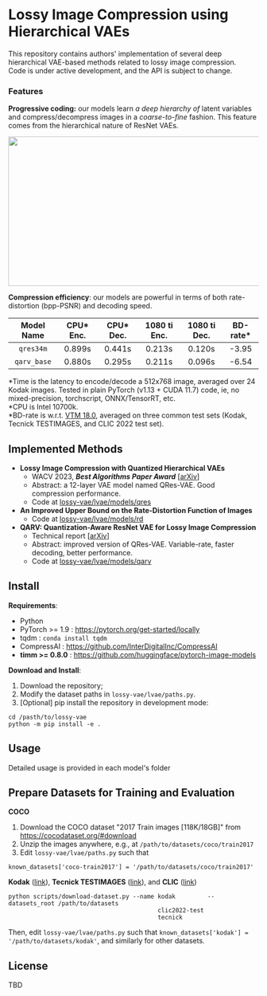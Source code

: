 # Lossy Image Compression using Hierarchical VAEs

This repository contains authors' implementation of several deep hierarchical VAE-based methods related to lossy image compression. \
Code is under active development, and the API is subject to change.

### Features
**Progressive coding:** our models learn *a deep hierarchy of* latent variables and compress/decompress images in a *coarse-to-fine* fashion. This feature comes from the hierarchical nature of ResNet VAEs.
<p align="center">
  <img src="https://user-images.githubusercontent.com/24869582/187014268-405851e8-b8a5-47e3-b28d-7b5d4ac20316.png" width="756" height="300">
</p>

**Compression efficiency**: our models are powerful in terms of both rate-distortion (bpp-PSNR) and decoding speed.

<div align="center">

|  Model Name | CPU* Enc. | CPU* Dec. | 1080 ti Enc. | 1080 ti Dec. | BD-rate* |
|:-----------:|:---------:|:---------:|:------------:|:------------:|:--------:|
|  `qres34m`  |   0.899s  |   0.441s  |    0.213s    |    0.120s    |   -3.95  |
| `qarv_base` |   0.880s  |   0.295s  |    0.211s    |    0.096s    |   -6.54  |

</div>

*Time is the latency to encode/decode a 512x768 image, averaged over 24 Kodak images. Tested in plain PyTorch (v1.13 + CUDA 11.7) code, ie, no mixed-precision, torchscript, ONNX/TensorRT, etc. \
*CPU is Intel 10700k. \
*BD-rate is w.r.t. [VTM 18.0](https://vcgit.hhi.fraunhofer.de/jvet/VVCSoftware_VTM/-/tree/VTM-18.0), averaged on three common test sets (Kodak, Tecnick TESTIMAGES, and CLIC 2022 test set).


## Implemented Methods
- **Lossy Image Compression with Quantized Hierarchical VAEs**
    - WACV 2023, ***Best Algorithms Paper Award*** [[arXiv](https://arxiv.org/abs/2208.13056)]
    - Abstract: a 12-layer VAE model named QRes-VAE. Good compression performance.
    - Code at [lossy-vae/lvae/models/qres](lvae/models/qres)
- **An Improved Upper Bound on the Rate-Distortion Function of Images**
    - Code at [lossy-vae/lvae/models/rd](lvae/models/rd)
- **QARV: Quantization-Aware ResNet VAE for Lossy Image Compression**
    - Technical report [[arXiv](https://arxiv.org/abs/2302.08899)]
    - Abstract: improved version of QRes-VAE. Variable-rate, faster decoding, better performance.
    - Code at [lossy-vae/lvae/models/qarv](lvae/models/qarv)


## Install
**Requirements**:
- Python
- PyTorch >= 1.9 : https://pytorch.org/get-started/locally
- tqdm : `conda install tqdm`
- CompressAI : https://github.com/InterDigitalInc/CompressAI
- **timm >= 0.8.0** : https://github.com/huggingface/pytorch-image-models

**Download and Install**:
1. Download the repository;
2. Modify the dataset paths in `lossy-vae/lvae/paths.py`.
3. [Optional] pip install the repository in development mode:
```
cd /pasth/to/lossy-vae
python -m pip install -e .
```


## Usage
Detailed usage is provided in each model's folder


## Prepare Datasets for Training and Evaluation
**COCO**
1. Download the COCO dataset "2017 Train images [118K/18GB]" from https://cocodataset.org/#download
2. Unzip the images anywhere, e.g., at `/path/to/datasets/coco/train2017`
3. Edit `lossy-vae/lvae/paths.py` such that
```
known_datasets['coco-train2017'] = '/path/to/datasets/coco/train2017'
```

**Kodak** ([link](http://r0k.us/graphics/kodak)),
**Tecnick TESTIMAGES** ([link](https://testimages.org/)),
and **CLIC** ([link](http://compression.cc/))
```
python scripts/download-dataset.py --name kodak         --datasets_root /path/to/datasets
                                          clic2022-test
                                          tecnick
```
Then, edit `lossy-vae/lvae/paths.py` such that `known_datasets['kodak'] = '/path/to/datasets/kodak'`, and similarly for other datasets.



<!-- ## Evaluation
TBD

## Training
Training is done by minimizing the `stats['loss']` term returned by the model's `forward()` function.

### Data preparation
We used the COCO dataset for training, and the Kodak images for periodic evaluation.
- COCO: https://cocodataset.org
- Kodak: http://r0k.us/graphics/kodak

### Single GPU training
TBD

### Multi-GPU training
```
torchrun --nproc_per_node 2 train-var-rate.py --model qarv_base --model_args lmb_range=[16,2048] --batch_size 16 --iterations 2_000_000 --workers 6 --wbproject topic --wbgroup exp-lmb16-1024 --wbmode online
``` -->


## License
TBD
